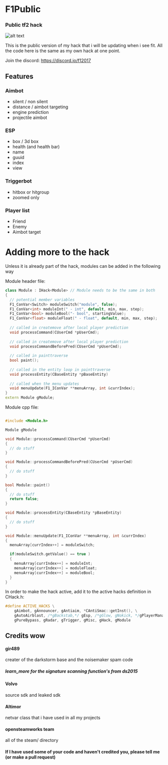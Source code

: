 # F1Public
### Public tf2 hack

![alt text](http://i.imgur.com/t6F7Ceu.png "F1Public Logo")

This is the public version of my hack that i will be updating when i see fit. All the code here is the same as my own hack at one point.


Join the discord: https://discord.io/f12017


## Features
### Aimbot
* silent / non silent
* distance / aimbot targeting
* engine prediction
* projectile aimbot

### ESP
* box / 3d box
* health (and health bar)
* name
* guuid
* index
* view

### Triggerbot
* hitbox or hitgroup
* zoomed only

### Player list
* Friend 
* Enemy
* Aimbot target

# Adding more to the hack
Unless it is already part of the hack, modules can be added in the following way

Module header file:
```cpp
class Module : IHack<Module> // Module needs to be the same in both
{
  // potential member variables
  F1_ConVar<Switch> moduleSwitch("module", false);
  F1_ConVar<int> moduleInt(" - int", default, min, max, step);
  F1_ConVar<bool> moduleBool("- bool", startingValue);
  F1_ConVar<float> moduleFloat(" - float", default, min, max, step);
  
  // called in createmove after local player prediction
  void processCommand(CUserCmd *pUserCmd);
  
  // called in createmove after local player prediction
  void processCommandBeforePred(CUserCmd *pUserCmd);
  
  // called in painttraverse
  bool paint();
  
  // called in the entity loop in painttraverse
  void processEntity(CBaseEntity *pBaseEntity)
  
  // called when the menu updates
  void menuUpdate(F1_IConVar **menuArray, int &currIndex);
}
extern Module gModule;
```
Module cpp file:
```cpp

#include <Module.h>

Module gModule

void Module::processCommand(CUserCmd *pUserCmd)
{
  // do stuff
}

void Module::processCommandBeforePred(CUserCmd *pUserCmd)
{
  // do stuff
}

bool Module::paint()
{
  // do stuff
  return false;
}

void Module::processEntity(CBaseEntity *pBaseEntity)
{
  // do stuff
}

void Module::menuUpdate(F1_IConVar **menuArray, int &currIndex)
{
  menuArray[currIndex++] = moduleSwitch;

  if(moduleSwitch.getValue() == true )
  {
    menuArray[currIndex++] = moduleInt;
    menuArray[currIndex++] = moduleFloat;
    menuArray[currIndex++] = moduleBool;
  }
}
```

In order to make the hack active, add it to the active hacks definition in CHack.h:
```cpp
#define ACTIVE_HACKS \
	gAimbot, gAnnouncer, gAntiaim, *CAntiSmac::getInst(), \
	gAutoAirblast, /*gBackstab,*/ gEsp, /*gGlow, gNokick, */gPlayerManager, \
	gPureBypass, gRadar, gTrigger, gMisc, gHack, gModule
```

## Credits wow

#### gir489
creater of the darkstorm base and the noisemaker spam code
##### learn_more for the signature scanning function's from ds2015

#### Volvo
source sdk and
leaked sdk

#### Altimor
netvar class that i have used in all my projects

#### opensteamworks team
all of the steam/ directory

#### If I have used some of your code and haven't credited you, please tell me (or make a pull request)
